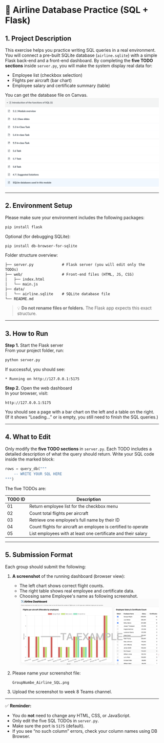 # 🧩 Airline Database Practice (SQL + Flask)

## 1. Project Description
This exercise helps you practice writing SQL queries in a real environment.
You will connect a pre-built SQLite database (`airline.sqlite`) with a simple Flask back-end and a front-end dashboard.
By completing the **five TODO sections** inside `server.py`, you will make the system display real data for:

- Employee list (checkbox selection)
- Flights per aircraft (bar chart)
- Employee salary and certificate summary (table)

You can get the database file on Canvas.
![Database_resource](Database_resource.png)

---

## 2. Environment Setup

Please make sure your environment includes the following packages:

```bash
pip install flask
```

Optional (for debugging SQLite):

```bash
pip install db-browser-for-sqlite
```

Folder structure overview:

```
├── server.py             # Flask server (you will edit only the TODOs)
├── web/                  # Front-end files (HTML, JS, CSS)
│   ├── index.html
│   └── main.js
├── data/
│   └── airline.sqlite    # SQLite database file
└── README.md
```

> 💡 **Do not rename files or folders.**
> The Flask app expects this exact structure.

---

## 3. How to Run

**Step 1.** Start the Flask server  
From your project folder, run:

```bash
python server.py
```

If successful, you should see:

```
* Running on http://127.0.0.1:5175
```

**Step 2.** Open the web dashboard  
In your browser, visit:

```
http://127.0.0.1:5175
```

You should see a page with a bar chart on the left and a table on the right.
(If it shows “Loading…” or is empty, you still need to finish the SQL queries.)

---

## 4. What to Edit

Only modify the **five TODO sections** in `server.py`.
Each TODO includes a detailed description of what the query should return.
Write your SQL code inside the marked block:

```python
rows = query_db("""
    -- WRITE YOUR SQL HERE
""")
```

The five TODOs are:

| TODO ID | Description |
|----------|-------------|
| 01 | Return employee list for the checkbox menu |
| 02 | Count total flights per aircraft |
| 03 | Retrieve one employee’s full name by their ID |
| 04 | Count flights for aircraft an employee is certified to operate |
| 05 | List employees with at least one certificate and their salary |

---

## 5. Submission Format

Each group should submit the following:

1. **A screenshot** of the running dashboard (browser view):  
   - The left chart shows correct flight counts.  
   - The right table shows real employee and certificate data.  
   - Choosing same Employee's name as following screenshot.
   ![Submission_example](Submission_example.png)


2. Please name your screenshot file:  
   ```
   GroupNumbe_Airline_SQL.png
   ```
4. Upload the screenshot to week 8 Teams channel.

---

✅ **Reminder:**
- You do **not** need to change any HTML, CSS, or JavaScript.
- Only edit the five SQL TODOs in `server.py`.
- Make sure the port is `5175` (default).
- If you see “no such column” errors, check your column names using DB Browser.
